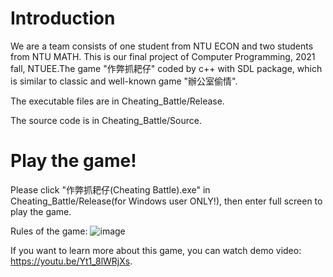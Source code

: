 # Introduction
We are a team consists of one student from NTU ECON and two students from NTU MATH. This is our final project of Computer Programming, 2021 fall, NTUEE.The game "作弊抓耙仔" coded by c++ with SDL package, which is similar to classic and well-known game "辦公室偷情". 

The executable files are in Cheating_Battle/Release.

The source code is in Cheating_Battle/Source.


# Play the game!
Please click "作弊抓耙仔(Cheating Battle).exe" in Cheating_Battle/Release(for Windows user ONLY!), then enter full screen to play the game.

Rules of the game:
![image](https://github.com/chiawen0104/Cheating_Battle/blob/main/Cheating_Battle/Source/Picture/rule.png)

If you want to learn more about this game, you can watch demo video:
https://youtu.be/Yt1_8lWRjXs.
